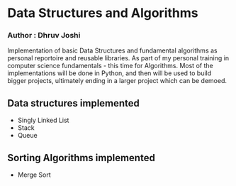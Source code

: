 # Data Structures and Algorithms
### Author : Dhruv Joshi
Implementation of basic Data Structures and fundamental algorithms as personal reportoire and reusable libraries. As part of my personal training in computer science fundamentals - this time for Algorithms. Most of the implementations will be done in Python, and then will be used to build bigger projects, ultimately ending in a larger project which can be demoed. 

## Data structures implemented
* Singly Linked List
* Stack
* Queue

## Sorting Algorithms implemented
* Merge Sort